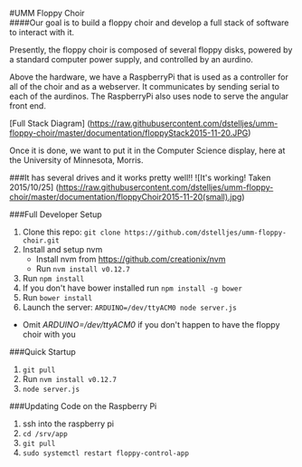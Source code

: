 #UMM Floppy Choir  
####Our goal is to build a floppy choir and develop a full stack of software to interact with it. 

Presently, the floppy choir is composed of several floppy disks, powered by a standard computer 
power supply, and controlled by an aurdino.

Above the hardware, we have a RaspberryPi that is used as a controller for all of the choir and as a webserver. It 
communicates by sending serial to each of the aurdinos. The RaspberryPi also uses node to serve the angular front end.

[Full Stack Diagram]
(https://raw.githubusercontent.com/dstelljes/umm-floppy-choir/master/documentation/floppyStack2015-11-20.JPG)

Once it is done, we want to put it in the Computer Science display, here at the University of Minnesota, Morris.


###It has several drives and it works pretty well!!
![It's working! Taken 2015/10/25]
(https://raw.githubusercontent.com/dstelljes/umm-floppy-choir/master/documentation/floppyChoir2015-11-20(small).jpg)


###Full Developer Setup
1. Clone this repo: `git clone https://github.com/dstelljes/umm-floppy-choir.git`
2. Install and setup nvm
   * Install nvm from https://github.com/creationix/nvm
   * Run `nvm install v0.12.7`
3. Run `npm install`
4. If you don't have bower installed run `npm install -g bower`
5. Run `bower install` 
6. Launch the server: `ARDUINO=/dev/ttyACM0 node server.js` 
  * Omit *ARDUINO=/dev/ttyACM0* if you don't happen to have the floppy choir with you

###Quick Startup
1. `git pull`
2. Run `nvm install v0.12.7`
3. `node server.js` 

###Updating Code on the Raspberry Pi
1. ssh into the raspberry pi
2. `cd /srv/app`
2. `git pull`
3. `sudo systemctl restart floppy-control-app`

